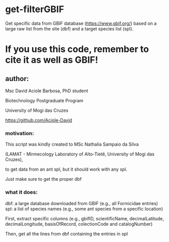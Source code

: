 # get-filterGBIF
Get specific data from GBIF database (https://www.gbif.org/) based on a large raw list from the site (dbf) and a target species list (spl). 

# If you use this code, remember to cite it as well as GBIF!

## author:
Msc David Aciole Barbosa, PhD student

Biotechnology Postgraduate Program

University of Mogi das Cruzes

https://github.com/Aciole-David

### motivation:
This script was kindly created to MSc Nathalia Sampaio da Silva

(LAMAT - Mirmecology Laboratory of Alto-Tietê, University of Mogi das Cruzes),

to get data from an ant spl, but it should  work with any spl.

Just make sure to get the proper dbf

### what it does:
dbf: a large database downloaded from GBIF (e.g., all Formicidae entries)
spl: a list of species names (e.g., some ant species from a specific location)

First, extract specific columns (e.g., gbifID, scientificName, decimalLatitude, decimalLongitude, basisOfRecord, colectionCode and catalogNumber) 

Then, get all the lines from dbf containing the entries in spl
